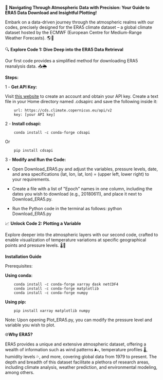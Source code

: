 🚀 **Navigating Through Atmospheric Data with Precision: Your Guide to ERA5 Data Download and Insightful Plotting!**

Embark on a data-driven journey through the atmospheric realms with our codes, precisely designed for the ERA5 climate dataset – a global climate dataset hosted by the ECMWF (European Centre for Medium-Range Weather Forecasts). 🌎💨

🔍 **Explore Code 1: Dive Deep into the ERA5 Data Retrieval**

Our first code provides a simplified method for downloading ERA5 reanalysis data. 📥🌦️

**Steps:**

1 - **Get API Key:**

Visit [this website](https://cds.climate.copernicus.eu/api-how-to#use-the-cds-api-client-for-data-access) to create an account and obtain your API key.
Create a text file in your Home directory named .cdsapirc and save the following inside it:

        url: https://cds.climate.copernicus.eu/api/v2
        key: [your API key]

2 - __Install cdsapi:__

        conda install -c conda-forge cdsapi
Or

        pip install cdsapi
        
        
3 - __Modify and Run the Code:__

* Open Download_ERA5.py and adjust the variables, pressure levels, date, and area specifications (lat, lon, lat, lon) = (upper left, lower right) to your requirements.
  
* Create a file with a list of "Epoch" names in one column, including the dates you wish to download (e.g., 20180611), and place it next to Download_ERA5.py.

* Run the Python code in the terminal as follows:
python Download_ERA5.py


📈 __Unlock Code 2: Plotting a Variable__

Explore deeper into the atmospheric layers with our second code, crafted to enable visualization of temperature variations at specific geographical points and pressure levels. 🌡️📍

__Installation Guide__

Prerequisites:

**Using conda:**

        conda install -c conda-forge xarray dask netCDF4 
        conda install -c conda-forge matplotlib
        conda install -c conda-forge numpy
        
**Using pip:**

        pip install xarray matplotlib numpy

Note: Upon opening Plot_ERA5.py, you can modify the pressure level and variable you wish to plot.

🌐**Why ERA5?**

ERA5 provides a unique and extensive atmospheric dataset, offering a wealth of information such as wind patterns 🌬️, temperature profiles 🌡️, humidity levels 💦, and more, covering global data from 1979 to present. The depth and breadth of this dataset facilitate a plethora of research areas, including climate analysis, weather prediction, and environmental modeling, among others.






